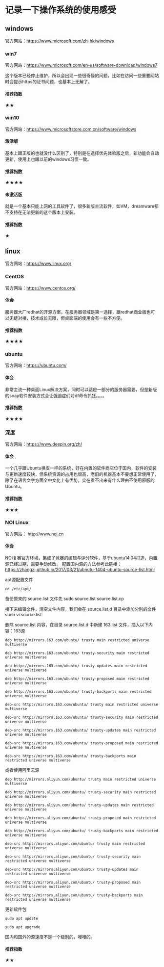# 记录一下操作系统的使用感受

## windows
官方网站：https://www.microsoft.com/zh-hk/windows

### win7
官方网站：https://www.microsoft.com/en-us/software-download/windows7

这个版本已经停止维护，所以会出现一些很奇怪的问题，比如在访问一些重要网站时会提示https的证书问题，也基本上无解了。

#### 推荐指数
★★


### win10
官方网站：https://www.microsoftstore.com.cn/software/windows

#### 激活版
基本上跟正版的也就没什么区别了，特别是在选择优先体验版之后，新功能会自动更新，使用上也跟以前的windows习惯一致。

#### 推荐指数
★★★★

#### 未激活版
就是一个基本只能上网的工具软件了，很多新版主流软件，如VM，dreamware都不支持在无法更新的这个版本上安装。

#### 推荐指数
★

## linux
官方网站：https://www.linux.org/

### CentOS
官方网站：https://www.centos.org/

#### 体会
服务器大厂redhat的开源方案，在服务器领域是第一选择，跟redhat商业版也可以无缝对接，技术成长无限，但桌面端的使用会有一些不方便。

#### 推荐指数
★★★★

### ubuntu
官方网站：https://ubuntu.com/

#### 体会
非常主流一种桌面Linux解决方案，同时可以适应一部分的服务器需要，但是新版的snap软件安装方式会让强迫症们对df命令抓狂。。。。

#### 推荐指数
★★★★

### 深度
官方网站：https://www.deepin.org/zh/

#### 体会
一个几乎跟Ubuntu换皮一样的系统，好在内置的软件商店位于国内，软件的安装与更新速度较快，但系统资源的占用也很高，老旧的机器基本不要想正常使用了，除了在语言文字方面全中文化上有优势，实在看不出来有什么理由不使用原版的Ubuntu。

#### 推荐指数
★★★

### NOI Linux
官方网站： http://www.noi.cn

#### 体会
NOI复赛官方环境，集成了竞赛的编辑与评分软件，基于ubuntu14.04打造，内置源已经过期，需要手动修改。 配置国内源的方法参考此链接：https://zhangzj.github.io/2017/03/21/ubnutu-1404-ubuntu-source-list.html
    
apt源配置文件

    cd /etc/apt/ 

备份原来的 source.list 文件先 sudo source.list source.list.cp

接下来编辑文件，清空文件内容，我们会在 source.list.d 目录中添加分别的文件 sudo vi source.list

删除 source.list 内容，在目录 source.list.d 中新建 163.list 文件，插入以下内容：163源

    deb http://mirrors.163.com/ubuntu/ trusty main restricted universe multiverse
    
    deb http://mirrors.163.com/ubuntu/ trusty-security main restricted universe multiverse
    
    deb http://mirrors.163.com/ubuntu/ trusty-updates main restricted universe multiverse
    
    deb http://mirrors.163.com/ubuntu/ trusty-proposed main restricted universe multiverse
    
    deb http://mirrors.163.com/ubuntu/ trusty-backports main restricted universe multiverse
    
    deb-src http://mirrors.163.com/ubuntu/ trusty main restricted universe multiverse
    
    deb-src http://mirrors.163.com/ubuntu/ trusty-security main restricted universe multiverse
    
    deb-src http://mirrors.163.com/ubuntu/ trusty-updates main restricted universe multiverse
    
    deb-src http://mirrors.163.com/ubuntu/ trusty-proposed main restricted universe multiverse
    
    deb-src http://mirrors.163.com/ubuntu/ trusty-backports main restricted universe multiverse
    
或者使用阿里云源

    deb http://mirrors.aliyun.com/ubuntu/ trusty main restricted universe multiverse
    
    deb http://mirrors.aliyun.com/ubuntu/ trusty-security main restricted universe multiverse
    
    deb http://mirrors.aliyun.com/ubuntu/ trusty-updates main restricted universe multiverse
    
    deb http://mirrors.aliyun.com/ubuntu/ trusty-proposed main restricted universe multiverse
    
    deb http://mirrors.aliyun.com/ubuntu/ trusty-backports main restricted universe multiverse
    
    deb-src http://mirrors.aliyun.com/ubuntu/ trusty main restricted universe multiverse
    
    deb-src http://mirrors.aliyun.com/ubuntu/ trusty-security main restricted universe multiverse
    
    deb-src http://mirrors.aliyun.com/ubuntu/ trusty-updates main restricted universe multiverse
    
    deb-src http://mirrors.aliyun.com/ubuntu/ trusty-proposed main restricted universe multiverse
    
    deb-src http://mirrors.aliyun.com/ubuntu/ trusty-backports main restricted universe multiverse
    
更新软件包

    sudo apt update
    
    sudo apt upgrade
    
国内和国外的源速度不是一个级别的，嗖嗖的。

#### 推荐指数
★★

